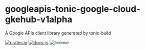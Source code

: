 # googleapis-tonic-google-cloud-gkehub-v1alpha

A Google APIs client library generated by tonic-build

[![crates.io](https://img.shields.io/crates/v/googleapis-tonic-google-cloud-gkehub-v1alpha)](https://crates.io/crates/googleapis-tonic-google-cloud-gkehub-v1alpha)
[![docs.rs](https://img.shields.io/docsrs/googleapis-tonic-google-cloud-gkehub-v1alpha)](https://docs.rs/googleapis-tonic-google-cloud-gkehub-v1alpha)
![license](https://img.shields.io/crates/l/googleapis-tonic-google-cloud-gkehub-v1alpha)
